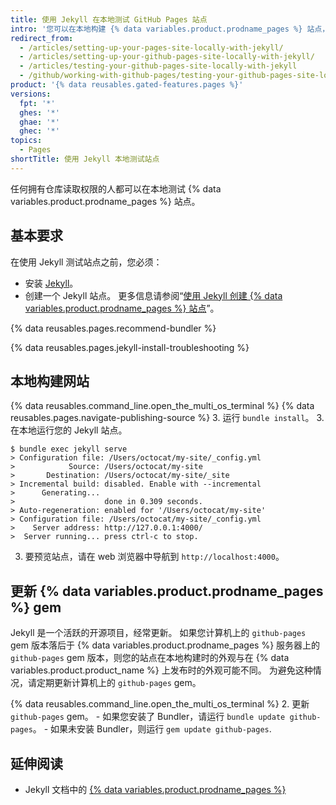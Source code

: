 ```yaml
---
title: 使用 Jekyll 在本地测试 GitHub Pages 站点
intro: '您可以在本地构建 {% data variables.product.prodname_pages %} 站点，以预览和测试对站点的更改。'
redirect_from:
  - /articles/setting-up-your-pages-site-locally-with-jekyll/
  - /articles/setting-up-your-github-pages-site-locally-with-jekyll/
  - /articles/testing-your-github-pages-site-locally-with-jekyll
  - /github/working-with-github-pages/testing-your-github-pages-site-locally-with-jekyll
product: '{% data reusables.gated-features.pages %}'
versions:
  fpt: '*'
  ghes: '*'
  ghae: '*'
  ghec: '*'
topics:
  - Pages
shortTitle: 使用 Jekyll 本地测试站点
---
```


任何拥有仓库读取权限的人都可以在本地测试 {% data variables.product.prodname_pages %} 站点。

## 基本要求

在使用 Jekyll 测试站点之前，您必须：
  - 安装 [Jekyll](https://jekyllrb.com/docs/installation/)。
  - 创建一个 Jekyll 站点。 更多信息请参阅“[使用 Jekyll 创建 {% data variables.product.prodname_pages %} 站点](/articles/creating-a-github-pages-site-with-jekyll)”。

{% data reusables.pages.recommend-bundler %}

{% data reusables.pages.jekyll-install-troubleshooting %}

## 本地构建网站

{% data reusables.command_line.open_the_multi_os_terminal %}
{% data reusables.pages.navigate-publishing-source %}
3. 运行 `bundle install`。
3. 在本地运行您的 Jekyll 站点。
  ```shell
  $ bundle exec jekyll serve
  > Configuration file: /Users/octocat/my-site/_config.yml
  >            Source: /Users/octocat/my-site
  >       Destination: /Users/octocat/my-site/_site
  > Incremental build: disabled. Enable with --incremental
  >      Generating...
  >                    done in 0.309 seconds.
  > Auto-regeneration: enabled for '/Users/octocat/my-site'
  > Configuration file: /Users/octocat/my-site/_config.yml
  >    Server address: http://127.0.0.1:4000/
  >  Server running... press ctrl-c to stop.
  ```
3. 要预览站点，请在 web 浏览器中导航到 `http://localhost:4000`。

## 更新 {% data variables.product.prodname_pages %} gem

Jekyll 是一个活跃的开源项目，经常更新。 如果您计算机上的 `github-pages` gem 版本落后于 {% data variables.product.prodname_pages %} 服务器上的 `github-pages` gem 版本，则您的站点在本地构建时的外观与在 {% data variables.product.product_name %} 上发布时的外观可能不同。 为避免这种情况，请定期更新计算机上的 `github-pages` gem。

{% data reusables.command_line.open_the_multi_os_terminal %}
2. 更新 `github-pages` gem。
    - 如果您安装了 Bundler，请运行 `bundle update github-pages`。
    - 如果未安装 Bundler，则运行 `gem update github-pages`.

## 延伸阅读

- Jekyll 文档中的 [{% data variables.product.prodname_pages %}](http://jekyllrb.com/docs/github-pages/)
